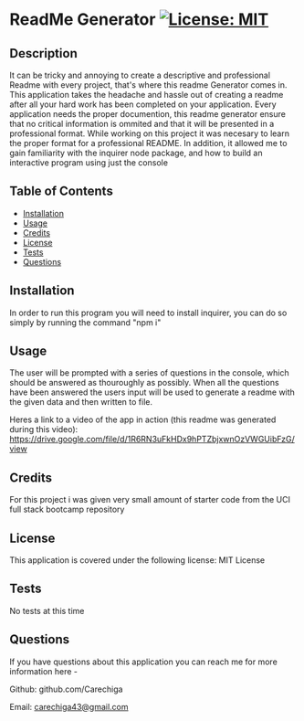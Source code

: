 # ReadMe Generator  	[![License: MIT](https://img.shields.io/badge/License-MIT-yellow.svg)](https://opensource.org/licenses/MIT)

## Description

It can be tricky and annoying to create a descriptive and professional Readme with every project, that's where this readme Generator comes in.
This application takes the headache and hassle out of creating a readme after all your hard work has been completed on your application.
Every application needs the proper documention, this readme generator ensure that no critical information is ommited and that it will be presented in a professional format.
While working on this project it was necesary to learn the proper format for a professional README. In addition, it allowed me to gain familiarity with the inquirer node package, and how to build an interactive program using just the console

## Table of Contents

- [Installation](#installation)
- [Usage](#usage)
- [Credits](#credits)
- [License](#license)
- [Tests](#tests)
- [Questions](#questions)

## Installation

In order to run this program you will need to install inquirer, you can do so simply by running the command "npm i"

## Usage

The user will be prompted with a series of questions in the console, which should be answered as thouroughly as possibly. When all the questions have been answered the users input will be used to generate a readme with the given data and then written to file.

Heres a link to a video of the app in action (this readme was generated during this video): https://drive.google.com/file/d/1R6RN3uFkHDx9hPTZbjxwnOzVWGUibFzG/view

## Credits

For this project i was given very small amount of starter code from the UCI full stack bootcamp repository

## License

This application is covered under the following license: MIT License

## Tests

No tests at this time

## Questions
If you have questions about this application you can reach me for more information here - 

Github: github.com/Carechiga

Email: carechiga43@gmail.com
